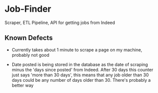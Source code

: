 # Job-Finder
Scraper, ETL Pipeline, API for getting jobs from Indeed

## Known Defects

- Currently takes about 1 minute to scrape a page on my machine, probably not good

- Date posted is being stored in the database as the date of scraping minus the 'days since posted' from Indeed.  After 30 days this counter just says 'more than 30 days', this means that any job older than 30 days could be any number of days older than 30.  There's probably a better way
